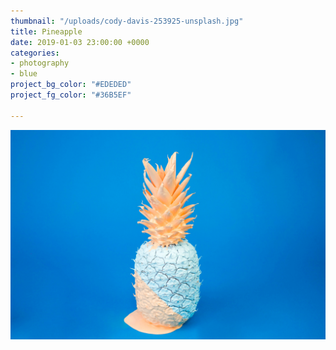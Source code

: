 ```yaml
---
thumbnail: "/uploads/cody-davis-253925-unsplash.jpg"
title: Pineapple
date: 2019-01-03 23:00:00 +0000
categories:
- photography
- blue
project_bg_color: "#EDEDED"
project_fg_color: "#36B5EF"

---
```

![](/uploads/cody-davis-253925-unsplash.jpg)
